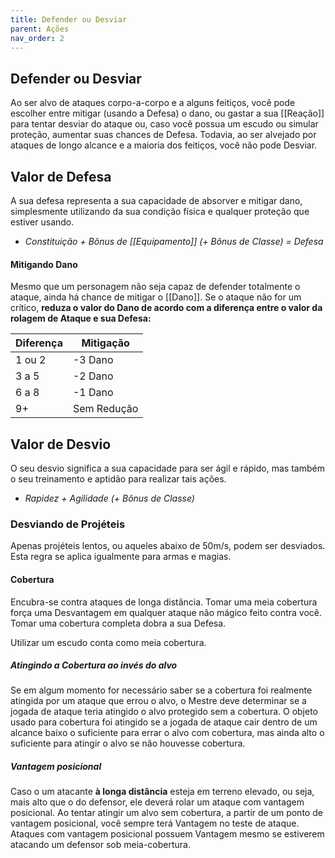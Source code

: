 ```yaml
---
title: Defender ou Desviar
parent: Ações
nav_order: 2
---
```

## Defender ou Desviar
Ao ser alvo de ataques corpo-a-corpo e a alguns feitiços, você pode escolher entre mitigar (usando a Defesa) o dano, ou gastar a sua [[Reação]] para tentar desviar do ataque ou, caso você possua um escudo ou simular proteção, aumentar suas chances de Defesa. Todavia, ao ser alvejado por ataques de longo alcance e a maioria dos feitiços, você não pode Desviar.  

## Valor de Defesa 
A sua defesa representa a sua capacidade de absorver e mitigar dano, simplesmente utilizando da sua condição física e qualquer proteção que estiver usando.
- *Constituição + Bônus de [[Equipamento]]  (+ Bônus de Classe) = Defesa*

#### Mitigando Dano
Mesmo que um personagem não seja capaz de defender totalmente o ataque, ainda há chance de mitigar o [[Dano]]. Se o ataque não for um crítico, **reduza o valor do Dano de acordo com a diferença entre o valor da rolagem de Ataque e sua Defesa:**

| Diferença | Mitigação   |
| --------- | ----------- |
| 1 ou 2    | -3 Dano     |
| 3 a 5     | -2 Dano     |
| 6 a 8     | -1 Dano     |
| 9+        | Sem Redução |

## Valor de Desvio
O seu desvio significa a sua capacidade para ser ágil e rápido, mas também o seu treinamento e aptidão para realizar tais ações. 
- *Rapidez + Agilidade (+ Bônus de Classe)*


### Desviando de Projéteis
Apenas projéteis lentos, ou aqueles abaixo de 50m/s, podem ser desviados. Esta regra se aplica igualmente para armas e magias.

#### Cobertura
Encubra-se contra ataques de longa distância. 
Tomar uma meia cobertura força uma Desvantagem em qualquer ataque não mágico feito contra você. Tomar uma cobertura completa dobra a sua Defesa. 

Utilizar um escudo conta como meia cobertura.
##### Atingindo a Cobertura ao invés do alvo
Se em algum momento for necessário saber se a cobertura foi realmente atingida por um ataque que errou o alvo, o Mestre deve determinar se a jogada de ataque teria atingido o alvo protegido sem a cobertura. O objeto usado para cobertura foi atingido se a jogada de ataque cair dentro de um alcance baixo o suficiente para errar o alvo com cobertura, mas ainda alto o suficiente para atingir o alvo se não houvesse cobertura. 

##### Vantagem posicional
Caso o um atacante **à longa distância** esteja em terreno elevado, ou seja, mais alto que o do defensor, ele deverá rolar um ataque com vantagem posicional. Ao tentar atingir um alvo sem cobertura, a partir de um ponto de vantagem posicional, você sempre terá Vantagem no teste de ataque.
Ataques com vantagem posicional possuem Vantagem mesmo se estiverem atacando um defensor sob meia-cobertura. 
